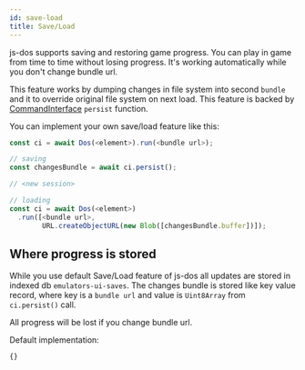 ```yaml
---
id: save-load
title: Save/Load
---
```


js-dos supports saving and restoring game progress. You can play in game from time to time
without losing progress. It's working automatically while you don't change bundle url.

This feature works by dumping changes in file system into second `bundle` and it to override original file system
on next load. This feature is backed by [CommandInterface](command-interface.md) `persist` function.

You can implement your own save/load feature like this:

```ts
const ci = await Dos(<element>).run(<bundle url>);

// saving
const changesBundle = await ci.persist();

// <new session>

// loading
const ci = await Dos(<element>)
  .run([<bundle url>, 
        URL.createObjectURL(new Blob([changesBundle.buffer])]);

```

## Where progress is stored

While you use default Save/Load feature of js-dos all updates are stored in indexed db `emulators-ui-saves`.
The changes bundle is stored like key value record, where key is a `bundle url` and value is `Uint8Array` from `ci.persist()` call.

All progress will be lost if you change bundle url.


Default implementation:
```typescript title="https://raw.githubusercontent.com/js-dos/emulators-ui/main/src/persist/save-load.ts"
{}
```
